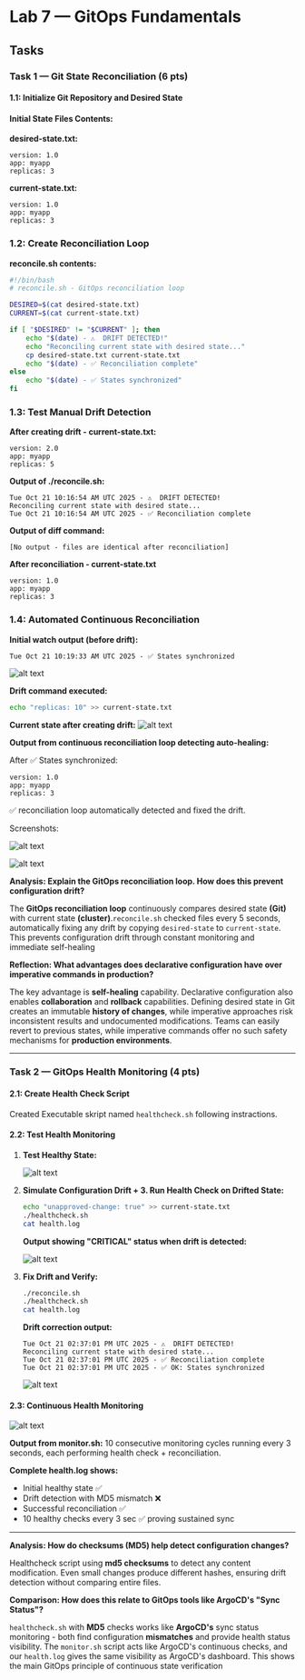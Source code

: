 # Lab 7 — GitOps Fundamentals

## Tasks

### Task 1 — Git State Reconciliation (6 pts)

#### 1.1: Initialize Git Repository and Desired State

#### Initial State Files Contents:

**desired-state.txt:**
```
version: 1.0
app: myapp
replicas: 3
```

**current-state.txt:**
```
version: 1.0
app: myapp
replicas: 3
```

### 1.2: Create Reconciliation Loop

**reconcile.sh contents:**
```bash
#!/bin/bash
# reconcile.sh - GitOps reconciliation loop

DESIRED=$(cat desired-state.txt)
CURRENT=$(cat current-state.txt)

if [ "$DESIRED" != "$CURRENT" ]; then
    echo "$(date) - ⚠️  DRIFT DETECTED!"
    echo "Reconciling current state with desired state..."
    cp desired-state.txt current-state.txt
    echo "$(date) - ✅ Reconciliation complete"
else
    echo "$(date) - ✅ States synchronized"
fi
```

### 1.3: Test Manual Drift Detection

**After creating drift - current-state.txt:**
```
version: 2.0
app: myapp
replicas: 5
```

**Output of ./reconcile.sh:**
```
Tue Oct 21 10:16:54 AM UTC 2025 - ⚠️  DRIFT DETECTED!
Reconciling current state with desired state...
Tue Oct 21 10:16:54 AM UTC 2025 - ✅ Reconciliation complete
```

**Output of diff command:**
```
[No output - files are identical after reconciliation]
```

**After reconciliation - current-state.txt**

```
version: 1.0
app: myapp
replicas: 3
```

### 1.4: Automated Continuous Reconciliation

**Initial watch output (before drift):**
```
Tue Oct 21 10:19:33 AM UTC 2025 - ✅ States synchronized
```
![alt text](img/image-1.png)


**Drift command executed:**
```bash
echo "replicas: 10" >> current-state.txt
```

**Current state after creating drift:**
![alt text](img/image.png)



**Output from continuous reconciliation loop detecting auto-healing:**

After ✅ States synchronized:

```
version: 1.0
app: myapp
replicas: 3
```

✅ reconciliation loop automatically detected and fixed the drift.

Screenshots:


![alt text](img/image11.png)

![alt text](img/image-2.png)




**Analysis: Explain the GitOps reconciliation loop. How does this prevent configuration drift?**

The **GitOps reconciliation loop** continuously compares desired state **(Git)** with current state **(cluster)**.`reconcile.sh` checked files every 5 seconds, automatically fixing any drift by copying `desired-state` to `current-state`. This prevents configuration drift through constant monitoring and immediate self-healing


**Reflection: What advantages does declarative configuration have over imperative commands in production?**

The key advantage is **self-healing** capability. Declarative configuration also enables **collaboration** and **rollback** capabilities. Defining desired state in Git creates an immutable **history of changes**, while imperative approaches risk inconsistent results and undocumented modifications. Teams can easily revert to previous states, while imperative commands offer no such safety mechanisms for **production environments**.

---

### Task 2 — GitOps Health Monitoring (4 pts)


#### 2.1: Create Health Check Script

Created Executable skript named `healthcheck.sh` following instractions.

#### 2.2: Test Health Monitoring

1. **Test Healthy State:**

    ![alt text](img/image-3.png)

2. **Simulate Configuration Drift + 3. Run Health Check on Drifted State:**

   ```bash
   echo "unapproved-change: true" >> current-state.txt
   ./healthcheck.sh
   cat health.log
   ```
    **Output showing "CRITICAL" status when drift is detected:**

    ![alt text](img/image-5.png)

4. **Fix Drift and Verify:**

   ```bash
   ./reconcile.sh
   ./healthcheck.sh
   cat health.log
   ```
    **Drift correction output:**

    ```
    Tue Oct 21 02:37:01 PM UTC 2025 - ⚠️  DRIFT DETECTED!
    Reconciling current state with desired state...
    Tue Oct 21 02:37:01 PM UTC 2025 - ✅ Reconciliation complete
    Tue Oct 21 02:37:01 PM UTC 2025 - ✅ OK: States synchronized
    ```
    ![alt text](img/image-6.png)

#### 2.3: Continuous Health Monitoring

![alt text](img/image-7.png)

**Output from monitor.sh:** 
10 consecutive monitoring cycles running every 3 seconds, each performing health check + reconciliation.

**Complete health.log shows:**
- Initial healthy state ✅
- Drift detection with MD5 mismatch ❌  
- Successful reconciliation ✅
- 10 healthy checks every 3 sec ✅ proving sustained sync

---

**Analysis: How do checksums (MD5) help detect configuration changes?**

Healthcheck script using **md5 checksums** to detect any content modification.
Even small changes produce different hashes, ensuring drift detection without comparing entire files.


**Comparison: How does this relate to GitOps tools like ArgoCD's "Sync Status"?**

 `healthcheck.sh` with **MD5** checks works like **ArgoCD's** sync status monitoring - both find configuration **mismatches** and provide health status visibility. The `monitor.sh` script acts like ArgoCD's continuous checks, and our `health.log` gives the same visibility as ArgoCD's dashboard. This shows the main GitOps principle of continuous state verification